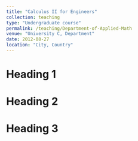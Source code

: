 ```yaml
---
title: "Calculus II for Engineers"
collection: teaching
type: "Undergraduate course"
permalink: /teaching/Department-of-Applied-Math
venue: "University C, Department"
date: 2012-08-27
location: "City, Country"
---
```


Heading 1
======

Heading 2
======

Heading 3
======
